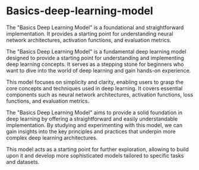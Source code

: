 # Basics-deep-learning-model
The "Basics Deep Learning Model" is a foundational and straightforward implementation. It provides a starting point for understanding neural network architectures, activation functions, and evaluation metrics.

The "Basics Deep Learning Model" is a fundamental deep learning model designed to provide a starting point for understanding and implementing deep learning concepts. It serves as a stepping stone for beginners who want to dive into the world of deep learning and gain hands-on experience.

This model focuses on simplicity and clarity, enabling users to grasp the core concepts and techniques used in deep learning. It covers essential components such as neural network architectures, activation functions, loss functions, and evaluation metrics.

The "Basics Deep Learning Model" aims to provide a solid foundation in deep learning by offering a straightforward and easily understandable implementation. By studying and experimenting with this model, we can gain insights into the key principles and practices that underpin more complex deep learning architectures.

This model acts as a starting point for further exploration, allowing to build upon it and develop more sophisticated models tailored to specific tasks and datasets.
